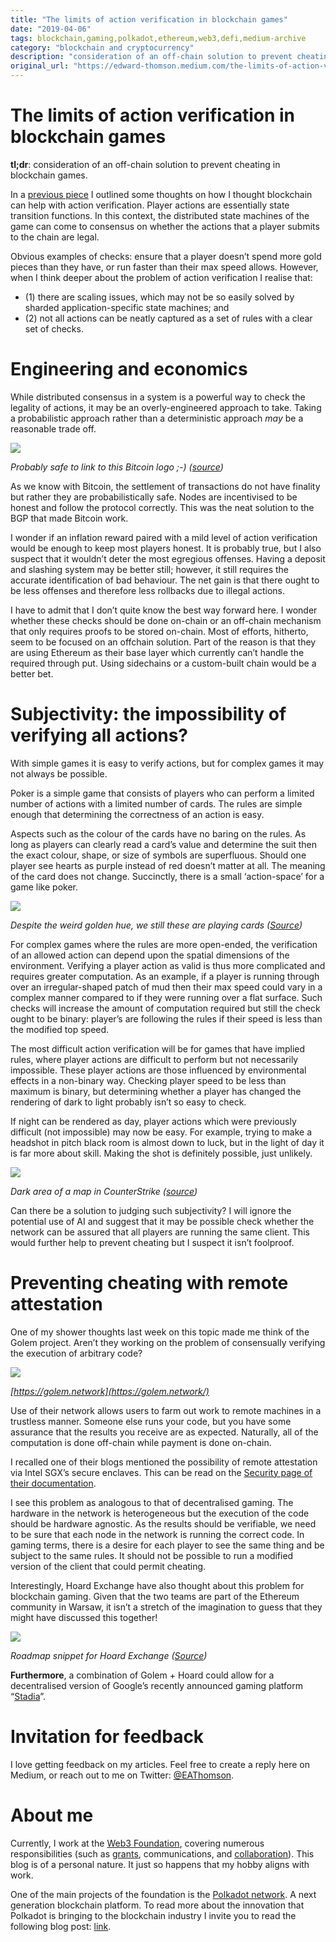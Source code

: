 ```yaml
---
title: "The limits of action verification in blockchain games"
date: "2019-04-06"
tags: blockchain,gaming,polkadot,ethereum,web3,defi,medium-archive
category: "blockchain and cryptocurrency"
description: "consideration of an off-chain solution to prevent cheating in blockchain games."
original_url: "https://edward-thomson.medium.com/the-limits-of-action-verification-in-blockchain-games-8f38b7c52a30"
---
```


# The limits of action verification in blockchain games

**tl;dr**: consideration of an off-chain solution to prevent cheating in blockchain games.

In a [previous piece](https://medium.com/@edward.thomson/blockchain-gaming-putting-the-state-on-chain-cc3915090547) I outlined some thoughts on how I thought blockchain can help with action verification. Player actions are essentially state transition functions. In this context, the distributed state machines of the game can come to consensus on whether the actions that a player submits to the chain are legal.

Obvious examples of checks: ensure that a player doesn’t spend more gold pieces than they have, or run faster than their max speed allows. However, when I think deeper about the problem of action verification I realise that:

-   (1) there are scaling issues, which may not be so easily solved by sharded application-specific state machines; and
-   (2) not all actions can be neatly captured as a set of rules with a clear set of checks.

# Engineering and economics

While distributed consensus in a system is a powerful way to check the legality of actions, it may be an overly-engineered approach to take. Taking a probabilistic approach rather than a deterministic approach *may* be a reasonable trade off.

![](/images/0*-qwqs0nGTsfJXrrw.png)

*Probably safe to link to this Bitcoin logo ;-) ([source](https://en.bitcoin.it/w/images/en/2/29/BC_Logo_.png))*

As we know with Bitcoin, the settlement of transactions do not have finality but rather they are probabilistically safe. Nodes are incentivised to be honest and follow the protocol correctly. This was the neat solution to the BGP that made Bitcoin work.

I wonder if an inflation reward paired with a mild level of action verification would be enough to keep most players honest. It is probably true, but I also suspect that it wouldn’t deter the most egregious offenses. Having a deposit and slashing system may be better still; however, it still requires the accurate identification of bad behaviour. The net gain is that there ought to be less offenses and therefore less rollbacks due to illegal actions.

I have to admit that I don’t quite know the best way forward here. I wonder whether these checks should be done on-chain or an off-chain mechanism that only requires proofs to be stored on-chain. Most of efforts, hitherto, seem to be focused on an offchain solution. Part of the reason is that they are using Ethereum as their base layer which currently can’t handle the required through put. Using sidechains or a custom-built chain would be a better bet.

# Subjectivity: the impossibility of verifying all actions?

With simple games it is easy to verify actions, but for complex games it may not always be possible.

Poker is a simple game that consists of players who can perform a limited number of actions with a limited number of cards. The rules are simple enough that determining the correctness of an action is easy.

Aspects such as the colour of the cards have no baring on the rules. As long as players can clearly read a card’s value and determine the suit then the exact colour, shape, or size of symbols are superfluous. Should one player see hearts as purple instead of red doesn’t matter at all. The meaning of the card does not change. Succinctly, there is a small ‘action-space’ for a game like poker.

![](/images/0*NIfJw0BdQiXC8Hw0.jpg)

*Despite the weird golden hue, we still these are playing cards ([Source](https://images-na.ssl-images-amazon.com/images/I/91OC%2BNBo%2B-L._SX425_.jpg))*

For complex games where the rules are more open-ended, the verification of an allowed action can depend upon the spatial dimensions of the environment. Verifying a player action as valid is thus more complicated and requires greater computation. As an example, if a player is running through over an irregular-shaped patch of mud then their max speed could vary in a complex manner compared to if they were running over a flat surface. Such checks will increase the amount of computation required but still the check ought to be binary: player’s are following the rules if their speed is less than the modified top speed.

The most difficult action verification will be for games that have implied rules, where player actions are difficult to perform but not necessarily impossible. These player actions are those influenced by environmental effects in a non-binary way. Checking player speed to be less than maximum is binary, but determining whether a player has changed the rendering of dark to light probably isn’t so easy to check.

If night can be rendered as day, player actions which were previously difficult (not impossible) may now be easy. For example, trying to make a headshot in pitch black room is almost down to luck, but in the light of day it is far more about skill. Making the shot is definitely possible, just unlikely.

![](/images/0*gplO2CplOnJSp4UM.jpg)

*Dark area of a map in CounterStrike ([source](https://files.gamebanana.com/img/ss/maps/86571.jpg))*

Can there be a solution to judging such subjectivity? I will ignore the potential use of AI and suggest that it may be possible check whether the network can be assured that all players are running the same client. This would further help to prevent cheating but I suspect it isn’t foolproof.

# Preventing cheating with remote attestation

One of my shower thoughts last week on this topic made me think of the Golem project. Aren’t they working on the problem of consensually verifying the execution of arbitrary code?

![](/images/1*rKMBSkHGx__uJOJ5hnvWaw.png)

*[https://golem.network](https://golem.network/)*

Use of their network allows users to farm out work to remote machines in a trustless manner. Someone else runs your code, but you have some assurance that the results you receive are as expected. Naturally, all of the computation is done off-chain while payment is done on-chain.

I recalled one of their blogs mentioned the possibility of remote attestation via Intel SGX’s secure enclaves. This can be read on the [Security page of their documentation](https://docs.golem.network/#/About/Security).

I see this problem as analogous to that of decentralised gaming. The hardware in the network is heterogeneous but the execution of the code should be hardware agnostic. As the results should be verifiable, we need to be sure that each node in the network is running the correct code. In gaming terms, there is a desire for each player to see the same thing and be subject to the same rules. It should not be possible to run a modified version of the client that could permit cheating.

Interestingly, Hoard Exchange have also thought about this problem for blockchain gaming. Given that the two teams are part of the Ethereum community in Warsaw, it isn’t a stretch of the imagination to guess that they might have discussed this together!

![](/images/0*YGTgHG6lL6aapgn-)

*Roadmap snippet for Hoard Exchange ([Source](https://hoard.exchange/))*

**Furthermore**, a combination of Golem + Hoard could allow for a decentralised version of Google’s recently announced gaming platform “[Stadia](https://www.ign.com/articles/2019/03/21/google-announces-its-video-game-platform-stadia)”.

# Invitation for feedback

I love getting feedback on my articles. Feel free to create a reply here on Medium, or reach out to me on Twitter: [@EAThomson](http://twitter.com/EAThomson).

# About me

Currently, I work at the [Web3 Foundation](https://web3.foundation/), covering numerous responsibilities (such as [grants](http://grants.web3.foundation), communications, and [collaboration](http://collab.web3.foundation)). This blog is of a personal nature. It just so happens that my hobby aligns with work.

One of the main projects of the foundation is the [Polkadot network](https://polkadot.network). A next generation blockchain platform. To read more about the innovation that Polkadot is bringing to the blockchain industry I invite you to read the following blog post: [link](https://medium.com/polkadot-network/how-polkadot-tackles-the-biggest-problems-facing-blockchain-innovators-1affc1309b0f).